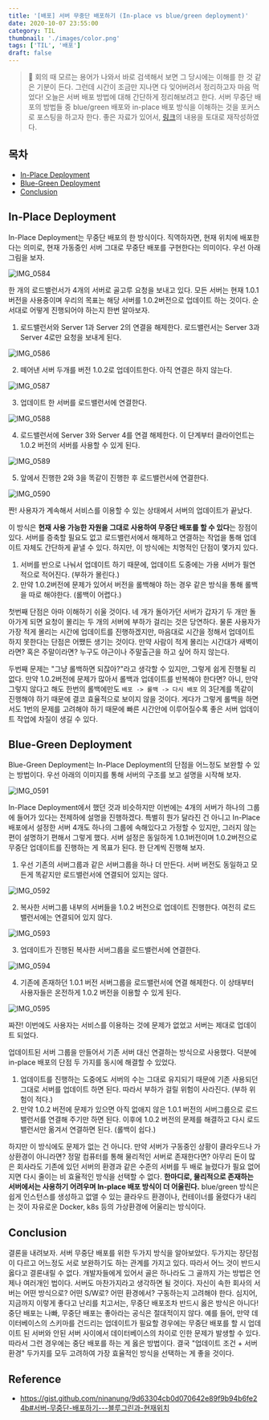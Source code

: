 ```yaml
---
title: '[배포] 서버 무중단 배포하기 (In-place vs blue/green deployment)'
date: 2020-10-07 23:55:00
category: TIL
thumbnail: './images/color.png'
tags: ['TIL', '배포']
draft: false
---
```


> 📍 회의 때 모르는 용어가 나와서 바로 검색해서 보면 그 당시에는 이해를 한 것 같은 기분이 든다. 그런데 시간이 조금만 지나면 다 잊어버려서 정리하고자 마음 먹었다! 오늘은 서버 배포 방법에 대해 간단하게 정리해보려고 한다. 서버 무중단 배포의 방법들 중 blue/green 배포와 in-place 배포 방식을 이해하는 것을 포커스로 포스팅을 하고자 한다. 좋은 자료가 있어서, [링크](https://gist.github.com/ninanung/9d63304cb0d070642e89f9b94b6fe24b)의 내용을 토대로 재작성하였다.

## 목차
* [In-Place Deployment](#in-place-deployment)
* [Blue-Green Deployment](#blue-green-deployment)
* [Conclusion](#conclusion)

## In-Place Deployment

In-Place Deployment는 무중단 배포의 한 방식이다. 직역하자면, 현재 위치에 배포한다는 의미로, 현재 가동중인 서버 그대로 무중단 배포를 구현한다는 의미이다. 우선 아래 그림을 보자.

![IMG_0584](https://user-images.githubusercontent.com/44829274/136698663-edddec2c-12d2-4f78-b4be-65f645991629.jpeg)

한 개의 로드밸런서가 4개의 서버로 골고루 요청을 보내고 있다. 모든 서버는 현재 1.0.1 버전을 사용중이며 우리의 목표는 해당 서버를 1.0.2버전으로 업데이트 하는 것이다. 순서대로 어떻게 진행되어야 하는지 한번 알아보자.

1. 로드밸런서와 Server 1과 Server 2의 연결을 해제한다. 로드밸런서는 Server 3과 Server 4로만 요청을 보내게 된다.

![IMG_0586](https://user-images.githubusercontent.com/44829274/136698910-2c4f17c0-24e8-4a3e-a7f2-0e36f7fccaab.jpeg)

2. 떼어낸 서버 두개를 버전 1.0.2로 업데이트한다. 아직 연결은 하지 않는다.

![IMG_0587](https://user-images.githubusercontent.com/44829274/136698976-6c8eb565-7c52-4181-bcca-c4eb27f8f52a.jpeg)

3. 업데이트 한 서버를 로드밸런서에 연결한다.

![IMG_0588](https://user-images.githubusercontent.com/44829274/136698984-b36e09b6-7d1e-4b7a-9bc1-b25004e20d37.jpeg)

4. 로드밸런서에 Server 3와 Server 4를 연결 해제한다. 이 단계부터 클라이언트는 1.0.2 버전의 서버를 사용할 수 있게 된다.

![IMG_0589](https://user-images.githubusercontent.com/44829274/136699001-6bc22a2c-0ffc-4817-b2b1-bbb575881752.jpeg)

5. 앞에서 진행한 2와 3을 똑같이 진행한 후 로드밸런서에 연결한다.

![IMG_0590](https://user-images.githubusercontent.com/44829274/136699008-48a24b5e-1be2-44dd-a05b-b2c5934492f1.jpeg)

짠! 사용자가 계속해서 서비스를 이용할 수 있는 상태에서 서버의 업데이트가 끝났다.

이 방식은 **현재 사용 가능한 자원을 그대로 사용하여 무중단 배포를 할 수 있다**는 장점이 있다. 서버를 증축할 필요도 없고 로드밸런서에서 해제하고 연결하는 작업을 통해 업데이트 자체도 간단하게 끝낼 수 있다. 하지만, 이 방식에는 치명적인 단점이 몇가지 있다.

1. 서버를 반으로 나눠서 업데이트 하기 때문에, 업데이트 도중에는 가용 서버가 필연적으로 적어진다. (부하가 몰린다.) 
2. 만약 1.0.2버전에 문제가 있어서 버전을 롤백해야 하는 경우 같은 방식을 통해 롤백을 따로 해야한다. (롤백이 어렵다.)

첫번째 단점은 아마 이해하기 쉬울 것이다. 네 개가 돌아가던 서버가 갑자기 두 개만 돌아가게 되면 요청이 몰리는 두 개의 서버에 부하가 걸리는 것은 당연하다. 물론 사용자가 가장 적게 몰리는 시간에 업데이트를 진행하겠지만, 마음대로 시간을 정해서 업데이트 하지 못한다는 단점은 어쨌든 생기는 것이다. 만약 사람이 적게 몰리는 시간대가 새벽이라면? 혹은 주말이라면? 누구도 야근이나 주말출근을 하고 싶어 하지 않는다.

두번째 문제는 "그냥 롤백하면 되잖아?"라고 생각할 수 있지만, 그렇게 쉽게 진행될 리 없다. 만약 1.0.2버전에 문제가 많아서 롤백과 업데이트를 반복해야 한다면? 아니, 만약 그렇지 않다고 해도 한번의 롤백에만도 `배포 -> 롤백 -> 다시 배포` 의 3단계를 똑같이 진행해야 하기 때문에 결코 효율적으로 보이지 않을 것이다. 게다가 그렇게 롤백을 하면서도 1번의 문제를 고려해야 하기 때문에 빠른 시간안에 이루어질수록 좋은 서버 업데이트 작업에 차질이 생길 수 있다. 

## Blue-Green Deployment

Blue-Green Deployment는 In-Place Deployment의 단점을 어느정도 보완할 수 있는 방법이다. 우선 아래의 이미지를 통해 서버의 구조를 보고 설명을 시작해 보자.

![IMG_0591](https://user-images.githubusercontent.com/44829274/136701438-8a0edfed-ed04-4097-bcab-104b9b87b54a.jpeg)

In-Place Deployment에서 했던 것과 비슷하지만 이번에는 4개의 서버가 하나의 그룹에 들어가 있다는 전제하에 설명을 진행하겠다. 특별히 뭔가 달라진 건 아니고 In-Place 배포에서 설정한 서버 4개도 하나의 그룹에 속해있다고 가정할 수 있지만, 그러지 않는 편이 설명하기 편해서 그렇게 했다. 서버 설정은 동일하게 1.0.1버전이며 1.0.2버전으로 무중단 업데이트를 진행하는 게 목표가 된다. 한 단계씩 진행해 보자.

1. 우선 기존의 서버그룹과 같은 서버그룹을 하나 더 만든다. 서버 버전도 동일하고 모든게 똑같지만 로드밸런서에 연결되어 있지는 않다.

![IMG_0592](https://user-images.githubusercontent.com/44829274/136701447-fd4a6209-c3c3-4ecd-b946-944ce5a327cf.jpeg)

2. 복사한 서버그룹 내부의 서버들을 1.0.2 버전으로 업데이트 진행한다. 여전히 로드밸런서에는 연결되어 있지 않다.

![IMG_0593](https://user-images.githubusercontent.com/44829274/136701457-acef3d7d-eae3-4958-89cc-b95b4802d9c1.jpeg)

3. 업데이트가 진행된 복사한 서버그룹을 로드밸런서에 연결한다.

![IMG_0594](https://user-images.githubusercontent.com/44829274/136701464-6968c7ec-d436-4235-8a16-2be05c25c01a.jpeg)

4. 기존에 존재하던 1.0.1 버전 서버그룹을 로드밸런서에 연결 해제한다. 이 상태부터 사용자들은 온전하게 1.0.2 버전을 이용할 수 있게 된다.

![IMG_0595](https://user-images.githubusercontent.com/44829274/136701507-0c67e88b-a9b4-42f1-bd2c-3e700bda24e5.jpeg)

짜잔! 이번에도 사용자는 서비스를 이용하는 것에 문제가 없었고 서버는 제대로 업데이트 되었다.

업데이트된 서버 그룹을 만들어서 기존 서버 대신 연결하는 방식으로 사용했다. 덕분에 in-place 배포의 단점 두 가지를 동시에 해결할 수 있었다.

1. 업데이트를 진행하는 도중에도 서버의 수는 그대로 유지되기 때문에 기존 사용되던 그대로 서버를 업데이트 하면 된다. 따라서 부하가 걸릴 위험이 사라진다. (부하 위험이 적다.)
2. 만약 1.0.2 버전에 문제가 있으면 아직 없애지 않은 1.0.1 버전의 서버그룹으로 로드밸런서를 연결해 주기만 하면 된다. 이후에 1.0.2 버전의 문제를 해결하고 다시 로드밸런서만 옮겨서 연결하면 된다. (롤백이 쉽다.)

하지만 이 방식에도 문제가 없는 건 아니다. 만약 서버가 구동중인 상황이 클라우드나 가상환경이 아니라면? 정말 컴퓨터를 통해 물리적인 서버로 존재한다면? 아무리 돈이 많은 회사라도 기존에 있던 서버의 환경과 같은 수준의 서버를 두 배로 늘렸다가 필요 없어지면 다시 줄이는 비 효율적인 방식을 선택할 수 없다. **한마디로, 물리적으로 존재하는 서버에서는 사용하기 어려우며 In-place 배포 방식이 더 어울린다.** blue/green 방식은 쉽게 인스턴스를 생성하고 없앨 수 있는 클라우드 환경이나, 컨테이너를 올렸다가 내리는 것이 자유로운 Docker, k8s 등의 가상환경에 어울리는 방식이다.

## Conclusion
결론을 내려보자. 서버 무중단 배포를 위한 두가지 방식을 알아보았다. 두가지는 장단점이 다르고 어느정도 서로 보완하기도 하는 관계를 가지고 있다. 따라서 어느 것이 반드시 옳다고 결론내릴 수 없다. 개발자들에게 있어서 골은 하나라도 그 골까지 가는 방법은 언제나 여러개인 법이다. 서버도 마찬가지라고 생각하면 될 것이다. 자신이 속한 회사의 서버는 어떤 방식으로? 어떤 S/W로? 어떤 환경에서? 구동하는지 고려해야 한다. 심지어, 지금까지 이렇게 좋다고 난리를 치고서는, 무중단 배포조차 반드시 옳은 방식은 아니다! 중단 배포는 나빠, 무중단 배포는 좋아라는 공식은 절대적이지 않다. 예를 들어, 만약 데이터베이스의 스키마를 건드리는 업데이트가 필요할 경우에는 무중단 배포를 할 시 업데이트 된 서버와 안된 서버 사이에서 데이터베이스의 차이로 인한 문제가 발생할 수 있다. 따라서 그런 경우에는 중단 배포를 하는 게 옳은 방법이다. 결국 "업데이트 조건 + 서버 환경" 두가지를 모두 고려하여 가장 효율적인 방식을 선택하는 게 좋을 것이다.

## Reference
* https://gist.github.com/ninanung/9d63304cb0d070642e89f9b94b6fe24b#서버-무중단-배포하기---블루그린과-현재위치

